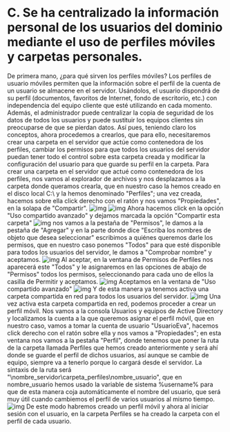 # C. Se ha centralizado la información personal de los usuarios del dominio mediante el uso de perfiles móviles y carpetas personales.
De primera mano, ¿para qué sirven los perfiles móviles? Los perfiles de usuario móviles permiten que la información sobre el perfil de la cuenta de un usuario se almacene en el servidor.
Usándolos, el usuario dispondrá de su perfil (documentos, favoritos de Internet, fondo de escritorio, etc.) con independencia del equipo cliente que esté utilizando en cada momento.
Además, el administrador puede centralizar la copia de seguridad de los datos de todos los usuarios y puede sustituir los equipos clientes sin preocuparse de que se pierdan datos.
Así pues, teniendo claro los conceptos, ahora procedemos a crearlos, que para ello, necesitaremos crear una carpeta en el servidor que actúe como contenedora de los perfiles, cambiar los permisos para que todos los usuarios del servidor puedan tener todo el control sobre esta carpeta creada y modificar la configuración del usuario para que guarde su perfil en la carpeta. 
Para crear una carpeta en el servidor que actué como contenedora de los perfiles, nos vamos al explorador de archivos y nos desplazamos a la carpeta donde queramos crearla, que en nuestro caso la hemos creado en el disco local C:\ y la hemos denominado "Perfiles"; una vez creada, hacemos sobre ella click derecho con el ratón y nos vamos "Propiedades", en la solapa de "Compartir".
![img](https://github.com/roareva/ISO-Administracion_de_dominios/blob/master/img/c/0.jpg)
![img](https://github.com/roareva/ISO-Administracion_de_dominios/blob/master/img/c/1.jpg)
Ahora hacemos click en la opción "Uso compartido avanzado" y dejamos marcada la opción "Compartir esta carpeta"
![img](https://github.com/roareva/ISO-Administracion_de_dominios/blob/master/img/c/2.jpg)
nos vamos a la pestaña de "Permisos", le damos a la pestaña de "Agregar" y en la parte donde dice "Escriba los nombres de objeto que desea seleccionar" escribimos a quiénes queremos darle los permisos, que en nuestro caso ponemos "Todos" para que esté disponible para todos los usuarios del servidor, le damos a "Comprobar nombre" y aceptamos.
![img](https://github.com/roareva/ISO-Administracion_de_dominios/blob/master/img/c/3.jpg)
Al aceptar, en la ventana de Permisos de Perfiles nos aparecerá este "Todos" y le asignaremos en las opciones de abajo de "Permisos" todos los permisos, seleccionando para cada uno de ellos la casilla de Permitir y aceptamos.
![img](https://github.com/roareva/ISO-Administracion_de_dominios/blob/master/img/c/4.jpg)
Aceptamos en la ventana de "Uso compartido avanzado"
![img](https://github.com/roareva/ISO-Administracion_de_dominios/blob/master/img/c/5.jpg)
Y de esta manera ya tenemos activa una carpeta compartida en red para todos los usuarios del servidor.
![img](https://github.com/roareva/ISO-Administracion_de_dominios/blob/master/img/c/6.jpg)
Una vez activa esta carpeta compartida en red, podemos proceder a crear un perfil móvil. Nos vamos a la consola Usuarios y equipos de Active Directory y localizamos la cuenta a la que queremos asignar el perfil móvil, que en nuestro caso, vamos a tomar la cuenta de usuario "UsuarioEva", hacemos click derecho con el ratón sobre ella y nos vamos a "Propiedades"; en esta ventana nos vamos a la pestaña "Perfil", donde tenemos que poner la ruta de la carpeta llamada Perfiles que hemos creado anteriormente y será ahí donde se guarde el perfil de dichos usuarios, así aunque se cambie de equipo, siempre va a tenerlo porque lo cargará desde el servidor. La sintaxis de la ruta será "\\nombre_servidor\carpeta_perfiles\nombre_usuario", que en nombre_usuario hemos usado la variable de sistema %username% para que de esta manera coja automáticamente el nombre del usuario, que será muy útil cuando cambiemos el perfil de varios usuarios al mismo tiempo.
![img](https://github.com/roareva/ISO-Administracion_de_dominios/blob/master/img/c/7.jpg)
De este modo habremos creado un perfil móvil y ahora al iniciar sesión con el usuario, en la carpeta Perfiles se ha creado la carpeta con el perfil de cada usuario.
